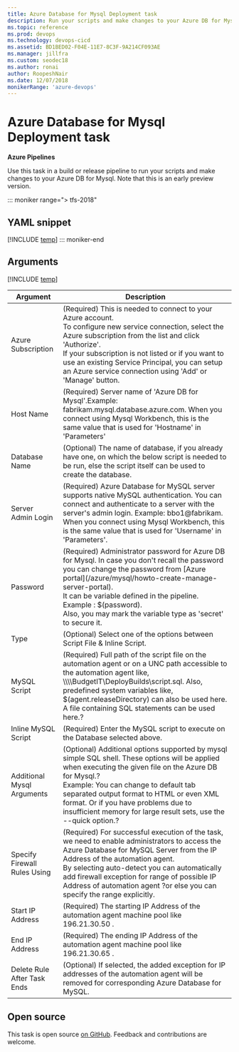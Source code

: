 ```yaml
---
title: Azure Database for Mysql Deployment task
description: Run your scripts and make changes to your Azure DB for Mysql. 
ms.topic: reference
ms.prod: devops
ms.technology: devops-cicd
ms.assetid: BD1BED02-F04E-11E7-8C3F-9A214CF093AE
ms.manager: jillfra
ms.custom: seodec18
ms.author: ronai
author: RoopeshNair
ms.date: 12/07/2018
monikerRange: 'azure-devops'
---
```


# Azure Database for Mysql Deployment task

**Azure Pipelines**

Use this task in a build or release pipeline to run your scripts and make changes to your Azure DB for Mysql. Note that this is an early preview version.

::: moniker range="> tfs-2018"
## YAML snippet
[!INCLUDE [temp](../_shared/yaml/AzureMysqlDeploymentV1.md)]
::: moniker-end

## Arguments

<table><thead><tr><th>Argument</th><th>Description</th></tr></thead>
<tr><td>Azure Subscription</td><td>(Required) This is needed to connect to your Azure account.<br>To configure new service connection, select the Azure subscription from the list and click 'Authorize'.<br>If your subscription is not listed or if you want to use an existing Service Principal, you can setup an Azure service connection using 'Add' or 'Manage' button.</td></tr>
<tr><td>Host Name</td><td>(Required) Server name of 'Azure DB for Mysql'.Example: fabrikam.mysql.database.azure.com. When you connect using Mysql Workbench, this is the same value that is used for 'Hostname' in 'Parameters'</td></tr>
<tr><td>Database Name</td><td>(Optional) The name of database, if you already have one, on which the below script is needed to be run, else the script itself can be used to create the database.</td></tr>
<tr><td>Server Admin Login</td><td>(Required) Azure Database for MySQL server supports native MySQL authentication. You can connect and authenticate to a server with the server's admin login. Example:  bbo1@fabrikam. When you connect using Mysql Workbench, this is the same value that is used for 'Username' in 'Parameters'.</td></tr>
<tr><td>Password</td><td>(Required) Administrator password for Azure DB for Mysql. In case you don't recall the password you can change the password from [Azure portal](/azure/mysql/howto-create-manage-server-portal).<br>It can be variable defined in the pipeline. Example : $(password).<br>Also, you may mark the variable type as 'secret' to secure it.</td></tr>
<tr><td>Type</td><td>(Optional) Select one of the options between Script File & Inline Script.</td></tr>
<tr><td>MySQL Script</td><td>(Required) Full path of the script file on the automation agent or on a UNC path accessible to the automation agent like,  \\\\BudgetIT\DeployBuilds\script.sql. Also, predefined system variables like, $(agent.releaseDirectory) can also be used here. A file containing SQL statements can be used here.?</td></tr>
<tr><td>Inline MySQL Script</td><td>(Required) Enter the MySQL script to execute on the Database selected above.</td></tr>
<tr><td>Additional Mysql Arguments</td><td>(Optional) Additional options supported by mysql simple SQL shell.  These options will be applied when executing the given file on the Azure DB for Mysql.?<br>Example: You can change to default tab separated output format to HTML or even XML format. Or if you have problems due to insufficient memory for large result sets, use the --quick option.?</td></tr>
<tr><td>Specify Firewall Rules Using</td><td>(Required) For successful execution of the task, we need to enable administrators to access the Azure Database for MySQL Server from the IP Address of the automation agent.<br>By selecting auto-detect you can automatically add firewall exception for range of possible IP Address of automation agent ?or else you can specify the range explicitly.</td></tr>
<tr><td>Start IP Address</td><td>(Required) The starting IP Address of the automation agent machine pool like 196.21.30.50 .</td></tr>
<tr><td>End IP Address</td><td>(Required) The ending IP Address of the automation agent machine pool like 196.21.30.65 .</td></tr>
<tr><td>Delete Rule After Task Ends</td><td>(Optional) If selected, the added exception for IP addresses of the automation agent will be removed for corresponding Azure Database for MySQL.</td></tr>

[!INCLUDE [temp](../_shared/control-options-arguments.md)]

</table>

## Open source

This task is open source [on GitHub](https://github.com/Microsoft/azure-pipelines-tasks). Feedback and contributions are welcome.
